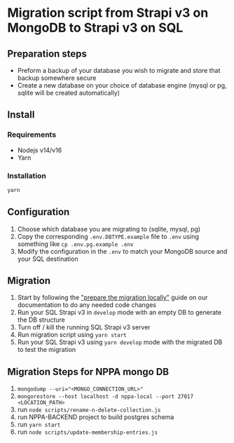 # Migration script from Strapi v3 on MongoDB to Strapi v3 on SQL

## Preparation steps

- Preform a backup of your database you wish to migrate and store that backup somewhere secure
- Create a new database on your choice of database engine (mysql or pg, sqlite will be created automatically)

## Install

### Requirements

- Nodejs v14/v16
- Yarn

### Installation

```sh
yarn
```

## Configuration

1. Choose which database you are migrating to (sqlite, mysql, pg)
2. Copy the corresponding `.env.DBTYPE.example` file to `.env` using something like `cp .env.pg.example .env`
3. Modify the configuration in the `.env` to match your MongoDB source and your SQL destination

## Migration

1. Start by following the ["prepare the migration locally"](https://docs.strapi.io/developer-docs/latest/update-migration-guides/migration-guides/v4/data/mongo.html#prepare-the-migration-locally) guide on our documentation to do any needed code changes
2. Run your SQL Strapi v3 in `develop` mode with an empty DB to generate the DB structure
3. Turn off / kill the running SQL Strapi v3 server
4. Run migration script using `yarn start`
5. Run your SQL Strapi v3 using `yarn develop` mode with the migrated DB to test the migration


## Migration Steps for NPPA mongo DB

1. `mongodump --uri="<MONGO_CONNECTION_URL>"`
2. `mongorestore --host localhost -d nppa-local --port 27017 <LOCATION_PATH>`
3. run `node scripts/rename-n-delete-collection.js`
4. run NPPA-BACKEND project to build postgres schema
5. run `yarn start`
6. run `node scripts/update-membership-entries.js`